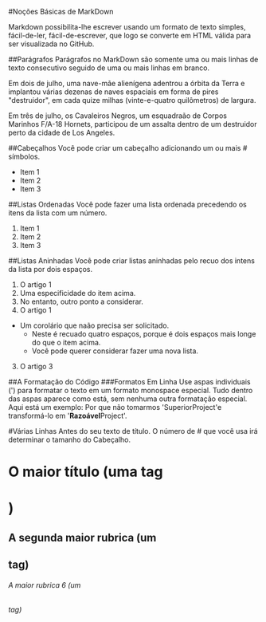 #Noções Básicas de MarkDown

Markdown possibilita-lhe escrever usando um formato de texto simples, fácil-de-ler, fácil-de-escrever, que logo se converte em HTML válida para ser visualizada no GitHub.

##Parágrafos
Parágrafos no MarkDown são somente uma ou mais linhas de texto consecutivo seguido de uma ou mais linhas em branco. 

Em dois de julho, uma nave-mãe alienígena adentrou a órbita da Terra e implantou várias dezenas de naves espaciais em forma de pires "destruidor", em cada quize milhas (vinte-e-quatro quilômetros) de largura. 

Em três de julho, os Cavaleiros Negros, um esquadraão de Corpos Marinhos F/A-18 Hornets, participou de um assalta dentro de um destruidor perto da cidade de Los Angeles.

##Cabeçalhos
Você pode criar um cabeçalho adicionando um ou mais # símbolos.
- Item 1
- Item 2
- Item 3

##Listas Ordenadas
Você pode fazer uma lista ordenada precedendo os itens da lista com um número.
1. Item 1
2. Item 2
3. Item 3 

##Listas Aninhadas
Você pode criar listas aninhadas pelo recuo dos intens da lista por dois espaços.
1. O artigo 1
  1. Uma especificidade do item acima.
  2. No entanto, outro ponto a considerar.
2. O artigo 1
  * Um corolário que naão precisa ser solicitado.
    * Neste é recuado quatro espaços, porque é dois espaços mais longe do que o item acima.
    * Você pode querer considerar fazer uma nova lista.
3. O artigo 3

##A Formatação do Código
###Formatos Em Linha
Use aspas individuais (') para formatar o texto em um formato monospace especial. Tudo dentro das aspas aparece como está, sem nenhuma outra formatação especial.
Aqui está um exemplo: Por que não tomarmos 'SuperiorProject'e transformá-lo em '**Razoável**Project'. 

#Várias Linhas
Antes do seu texto de título. O número de # que você usa irá determinar o tamanho do Cabeçalho.
# O maior título (uma tag <h1>)
## A segunda maior rubrica (um <h2> tag)
###### A maior rubrica 6 (um <h6> tag)
